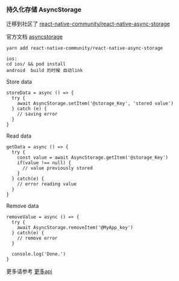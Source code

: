 ### 持久化存储 AsyncStorage
迁移到社区了
[react-native-community/react-native-async-storage](https://github.com/react-native-community/async-storage)

官方文档 [asyncstorage](https://reactnative.cn/docs/0.51/asyncstorage/)

```
yarn add react-native-community/react-native-async-storage

ios:
cd ios/ && pod install
android  build 的时候 自动link
```

Store data
```
storeData = async () => {
  try {
    await AsyncStorage.setItem('@storage_Key', 'stored value')
  } catch (e) {
    // saving error
  }
}
```

Read data

```
getData = async () => {
  try {
    const value = await AsyncStorage.getItem('@storage_Key')
    if(value !== null) {
      // value previously stored
    }
  } catch(e) {
    // error reading value
  }
}
```
Remove data
```
removeValue = async () => {
  try {
    await AsyncStorage.removeItem('@MyApp_key')
  } catch(e) {
    // remove error
  }

  console.log('Done.')
}
```
更多请参考 [更多api](https://github.com/react-native-community/async-storage/blob/LEGACY/docs/API.md)